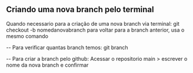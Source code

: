## Criando uma nova branch pelo terminal

Quando necessario para a criação de uma nova branch via terminal:
git checkout -b nomedanovabranch
para voltar para a branch anterior, usa o mesmo comando

--
Para verificar quantas branch temos:
git branch

--
Para criar a branch pelo github:
Acessar o repositorio
main > escrever o nome da nova branch e confirmar 
